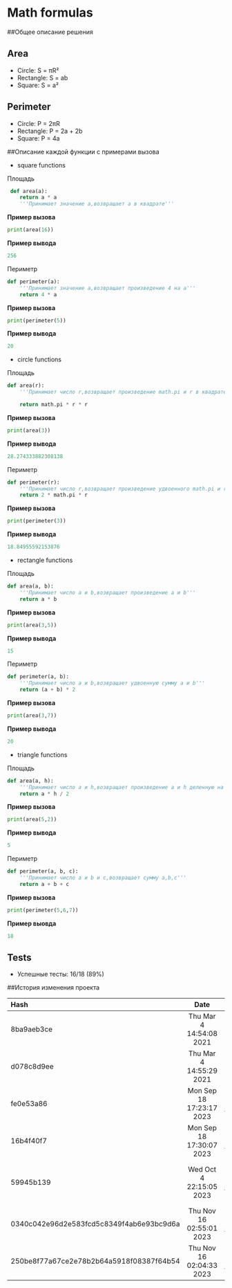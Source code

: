 # Math formulas

##Общее описание решения


## Area
- Circle: S = πR²
- Rectangle: S = ab
- Square: S = a²

## Perimeter
- Circle: P = 2πR
- Rectangle: P = 2a + 2b
- Square: P = 4a

##Описание каждой функции с примерами вызова

- square functions

Площадь

```python
 def area(a):
    return a * a
    '''Принимает значение a,возвращает a в квадрате'''
```

**Пример вызова**

```python
print(area(16))
```

**Пример вывода**

```python
256
```
Периметр

```python
def perimeter(a):
    '''Принимает значение a,возвращает произведение 4 на a'''
    return 4 * a
```

**Пример вызова**

```python
print(perimeter(5))
```

**Пример вывода**

```python
20
```

- circle functions

Площадь

```python
def area(r):
    '''Принимает число r,возвращает произведение math.pi и r в квадрате'''

    return math.pi * r * r
```

**Пример вызова**

```python
print(area(3))
```

**Пример вывода**

```python
28.274333882308138
```

Периметр

```python 
def perimeter(r):
    '''Принимает число r,возвращает произведение удвоенного math.pi и r'''
    return 2 * math.pi * r
```

**Пример вызова**

```python
print(perimeter(3))
```

**Пример вывода**

```python
18.84955592153876
```

- rectangle functions

Площадь

```python
def area(a, b):
    '''Принимает число a и b,возвращает произведение a и b'''
    return a * b
```

**Пример вызова**

```python
print(area(3,5))
```

**Пример вывода**

```python
15
```

Периметр

```python
def perimeter(a, b):
    '''Принимает число a и b,возвращает удвоенную сумму a и b'''
    return (a + b) * 2
```

**Пример вызова**

```python
print(area(3,7))
```

**Пример вывода**

```python
20
```

- triangle functions

Площадь

```python
def area(a, h):
    '''Принимает число a и h,возвращает произведение a и h деленную на 2'''
    return a * h / 2
```

**Пример вызова**

```python
print(area(5,2))
```

**Пример вывода**

```python
5
```

Периметр

```python
def perimeter(a, b, c):
    '''Принимает число a и b и c,возвращает сумму a,b,c'''
    return a + b + c
```

**Пример вызова**

```python
print(perimeter(5,6,7))
```

**Пример выовда**

```python
18
```


## Tests
- Успешные тесты: 16/18 (89%)


##История изменения проекта

| Hash | Date | Author | Comment |  
|:------------------------------|:-----------------------------:|------------------------------:|:--------------------------|
| 8ba9aeb3ce | Thu Mar 4 14:54:08 2021 | smartiqa <info@smartiqa.ru> | Circle and square added |
| d078c8d9ee | Thu Mar 4 14:55:29 2021 | smartiqa <info@smartiqa.ru> | Docs added |
| fe0e53a86 |  Mon Sep 18 17:23:17 2023 | Джабаров Саид <dsaidik123@gmail.com> | new file added |
| 16b4f40f7 |  Mon Sep 18 17:30:07 2023 | Джабаров Саид <dsaidik123@gmail.com> | bug fix |
| 59945b139 |  Wed Oct 4 22:15:05 2023 | Джабаров Саид <dsaidik123@gmail.com> | docs: aded comments to all functions|
| 0340c042e96d2e583fcd5c8349f4ab6e93bc9d6a | Thu Nov 16 02:55:01 2023 | Джабаров Саид dsaidik123@gmail.com |  added unittests |
| 250be8f77a67ce2e78b2b64a5918f08387f64b54 | Thu Nov 16 02:04:33 2023 | Джабаров Саид <dsaidik123@gmail.com> |  test: unittests |


